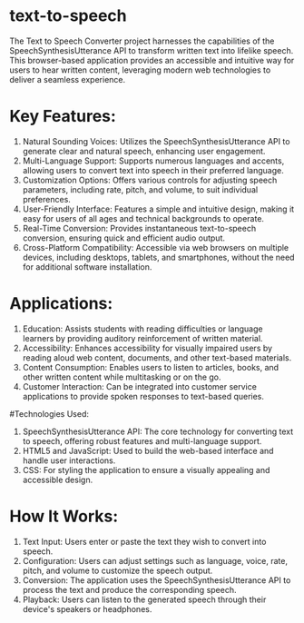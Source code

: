 # text-to-speech
The Text to Speech Converter project harnesses the capabilities of the SpeechSynthesisUtterance API to transform written text into lifelike speech. This browser-based application provides an accessible and intuitive way for users to hear written content, leveraging modern web technologies to deliver a seamless experience.

# Key Features:

1. Natural Sounding Voices: Utilizes the SpeechSynthesisUtterance API to generate clear and natural speech, enhancing user engagement.
2. Multi-Language Support: Supports numerous languages and accents, allowing users to convert text into speech in their preferred language.
3. Customization Options: Offers various controls for adjusting speech parameters, including rate, pitch, and volume, to suit individual preferences.
4. User-Friendly Interface: Features a simple and intuitive design, making it easy for users of all ages and technical backgrounds to operate.
5. Real-Time Conversion: Provides instantaneous text-to-speech conversion, ensuring quick and efficient audio output.
6. Cross-Platform Compatibility: Accessible via web browsers on multiple devices, including desktops, tablets, and smartphones, without the need for additional software installation.

# Applications:

1. Education: Assists students with reading difficulties or language learners by providing auditory reinforcement of written material.
2. Accessibility: Enhances accessibility for visually impaired users by reading aloud web content, documents, and other text-based materials.
3. Content Consumption: Enables users to listen to articles, books, and other written content while multitasking or on the go.
4. Customer Interaction: Can be integrated into customer service applications to provide spoken responses to text-based queries.

#Technologies Used:

1. SpeechSynthesisUtterance API: The core technology for converting text to speech, offering robust features and multi-language support.
2. HTML5 and JavaScript: Used to build the web-based interface and handle user interactions.
3. CSS: For styling the application to ensure a visually appealing and accessible design.

# How It Works:

1.  Text Input: Users enter or paste the text they wish to convert into speech.
2.  Configuration: Users can adjust settings such as language, voice, rate, pitch, and volume to customize the speech output.
3.  Conversion: The application uses the SpeechSynthesisUtterance API to process the text and produce the corresponding speech.
4.  Playback: Users can listen to the generated speech through their device's speakers or headphones.
